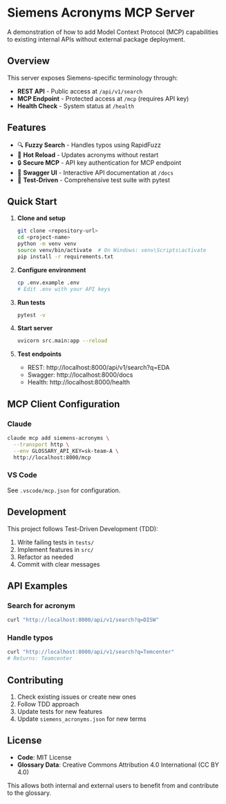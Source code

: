 # Siemens Acronyms MCP Server

A demonstration of how to add Model Context Protocol (MCP) capabilities to existing internal APIs without external package deployment.

## Overview

This server exposes Siemens-specific terminology through:
- **REST API** - Public access at `/api/v1/search`
- **MCP Endpoint** - Protected access at `/mcp` (requires API key)
- **Health Check** - System status at `/health`

## Features

- 🔍 **Fuzzy Search** - Handles typos using RapidFuzz
- 🔄 **Hot Reload** - Updates acronyms without restart
- 🔒 **Secure MCP** - API key authentication for MCP endpoint
- 📖 **Swagger UI** - Interactive API documentation at `/docs`
- 🧪 **Test-Driven** - Comprehensive test suite with pytest

## Quick Start

1. **Clone and setup**
   ```bash
   git clone <repository-url>
   cd <project-name>
   python -m venv venv
   source venv/bin/activate  # On Windows: venv\Scripts\activate
   pip install -r requirements.txt
   ```

2. **Configure environment**
   ```bash
   cp .env.example .env
   # Edit .env with your API keys
   ```

3. **Run tests**
   ```bash
   pytest -v
   ```

4. **Start server**
   ```bash
   uvicorn src.main:app --reload
   ```

5. **Test endpoints**
   - REST: http://localhost:8000/api/v1/search?q=EDA
   - Swagger: http://localhost:8000/docs
   - Health: http://localhost:8000/health

## MCP Client Configuration

### Claude
```bash
claude mcp add siemens-acronyms \
  --transport http \
  --env GLOSSARY_API_KEY=sk-team-A \
  http://localhost:8000/mcp
```

### VS Code
See `.vscode/mcp.json` for configuration.

## Development

This project follows Test-Driven Development (TDD):
1. Write failing tests in `tests/`
2. Implement features in `src/`
3. Refactor as needed
4. Commit with clear messages

## API Examples

### Search for acronym
```bash
curl "http://localhost:8000/api/v1/search?q=DISW"
```

### Handle typos
```bash
curl "http://localhost:8000/api/v1/search?q=Temcenter"
# Returns: Teamcenter
```

## Contributing

1. Check existing issues or create new ones
2. Follow TDD approach
3. Update tests for new features
4. Update `siemens_acronyms.json` for new terms

## License

- **Code**: MIT License
- **Glossary Data**: Creative Commons Attribution 4.0 International (CC BY 4.0)

This allows both internal and external users to benefit from and contribute to the glossary.
